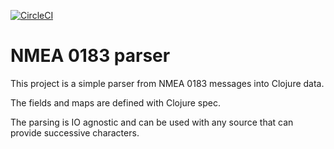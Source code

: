 [![CircleCI](https://circleci.com/gh/tatut/data.nmea-0183.svg?style=svg)](https://circleci.com/gh/tatut/data.nmea-0183)

# NMEA 0183 parser

This project is a simple parser from NMEA 0183 messages into Clojure data.

The fields and maps are defined with Clojure spec.

The parsing is IO agnostic and can be used with any source that can provide successive characters.
